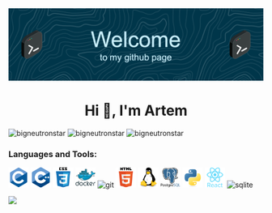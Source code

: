 <img src="./github-header-image.png">
<h1 align="center">Hi 👋, I'm Artem</h1>

<link rel="stylesheet" type="text/css" href="styles.css">

<p>
<img src="https://github-readme-stats.vercel.app/api/top-langs?username=bigneutronstar&show_icons=true&locale=en&layout=compact" alt="bigneutronstar" height="170px" />
<img src="https://github-readme-stats.vercel.app/api?username=bigneutronstar&show_icons=true&locale=en" alt="bigneutronstar" height="170px" />
<img src="https://github-readme-streak-stats.herokuapp.com/?user=bigneutronstar&" alt="bigneutronstar" width="722px" />
</p>

<h3 align="left">Languages and Tools:</h3>


<p align="left"> 
    
<img src="https://raw.githubusercontent.com/devicons/devicon/master/icons/c/c-original.svg" alt="c" width="40" height="40"/>
<img src="https://raw.githubusercontent.com/devicons/devicon/master/icons/cplusplus/cplusplus-original.svg" alt="cplusplus" width="40" height="40"/>
<img src="https://raw.githubusercontent.com/devicons/devicon/master/icons/css3/css3-original-wordmark.svg" alt="css3" width="40" height="40"/> 
<img src="https://raw.githubusercontent.com/devicons/devicon/master/icons/docker/docker-original-wordmark.svg" alt="docker" width="40" height="40"/>
<img src="https://www.vectorlogo.zone/logos/git-scm/git-scm-icon.svg" alt="git" width="40" height="40"/>
<img src="https://raw.githubusercontent.com/devicons/devicon/master/icons/html5/html5-original-wordmark.svg" alt="html5" width="40" height="40"/> 
<img src="https://raw.githubusercontent.com/devicons/devicon/master/icons/linux/linux-original.svg" alt="linux" width="40" height="40"/>
<img src="https://raw.githubusercontent.com/devicons/devicon/master/icons/postgresql/postgresql-original-wordmark.svg" alt="postgresql" width="40" height="40"/>
<img src="https://raw.githubusercontent.com/devicons/devicon/master/icons/python/python-original.svg" alt="python" width="40" height="40"/> 
<img src="https://raw.githubusercontent.com/devicons/devicon/master/icons/react/react-original-wordmark.svg" alt="react" width="40" height="40"/>
<img src="https://www.vectorlogo.zone/logos/sqlite/sqlite-icon.svg" alt="sqlite" width="40" height="40"/>
    
<p align="left">
<img src="https://c.tenor.com/KsvZ1G5XL1UAAAAC/tenor.gif" >    
</p>

</p>


